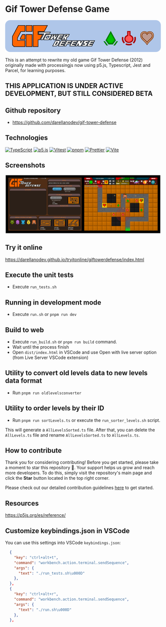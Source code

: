 # Gif Tower Defense Game

![git tower defense banner](https://github.com/darellanodev/gif-tower-defense/blob/main/img_github_readme/banner.png?raw=true)

This is an attempt to rewrite my old game Gif Tower Defense (2012) originally made with processingjs now using p5.js, Typescript, Jest and Parcel, for learning purposes.

## THIS APPLICATION IS UNDER ACTIVE DEVELOPMENT, BUT STILL CONSIDERED BETA

## Github repository

- <https://github.com/darellanodev/gif-tower-defense>

## Technologies

[![TypeScript](https://img.shields.io/badge/typescript-%23007ACC.svg?style=flat&logo=typescript&logoColor=white)](https://www.typescriptlang.org)
[![p5.js](https://img.shields.io/badge/p5.js-ED225D?style=flat&logo=p5dotjs&logoColor=white)](https://p5js.org)
[![Vitest](https://img.shields.io/badge/Vitest-6E78FF?style=flat&logo=vitest&logoColor=white)](https://vitest.dev)
[![pnpm](https://img.shields.io/badge/pnpm-%234a4a4a.svg?style=flat&logo=pnpm&logoColor=f69220)](https://pnpm.io)
[![Prettier](https://img.shields.io/badge/Prettier-F7B93E?style=flat&logo=prettier&logoColor=black)](https://prettier.io)
[![Vite](https://img.shields.io/badge/Vite-646CFF?style=flat&logo=vite&logoColor=white)](https://vitejs.dev)

## Screenshots

![git tower defense screenshots](https://github.com/darellanodev/gif-tower-defense/blob/main/img_github_readme/screenshots.png?raw=true)

## Try it online

<https://darellanodev.github.io/tryitonline/giftowerdefense/index.html>

## Execute the unit tests

- Execute `run_tests.sh`

## Running in development mode

- Execute `run.sh` or `pnpm run dev`

## Build to web

- Execute `run_build.sh` or `pnpm run build` command.
- Wait until the process finish
- Open `dist/index.html` in VSCode and use Open with live server option (from Live Server VSCode extension)

## Utility to convert old levels data to new levels data format

- Run `pnpm run oldlevelsconverter`

## Utility to order levels by their ID

- Run `pnpm run sortLevels.ts` or execute the `run_sorter_levels.sh` script.

This will generate a `AllLevelsSorted.ts` file. After that, you can delete the `AllLevels.ts` file and rename `AllLevelsSorted.ts` to `AllLevels.ts`.

## How to contribute

Thank you for considering contributing! Before you get started, please take a moment to star this repository 🌟. Your support helps us grow and reach more developers. To do this, simply visit the repository's main page and click the **Star** button located in the top right corner.

Please check out our detailed contribution guidelines [here](./CONTRIBUTING.md) to get started.

## Resources

<https://p5js.org/es/reference/>

## Customize keybindings.json in VSCode

You can use this settings into VSCode `keybindings.json`:

```json
  {
    "key": "ctrl+alt+t",
    "command": "workbench.action.terminal.sendSequence",
    "args": {
      "text": "./run_tests.sh\u000D"
    },
  },
  {
    "key": "ctrl+alt+r",
    "command": "workbench.action.terminal.sendSequence",
    "args": {
      "text": "./run.sh\u000D"
    },
  },
```
